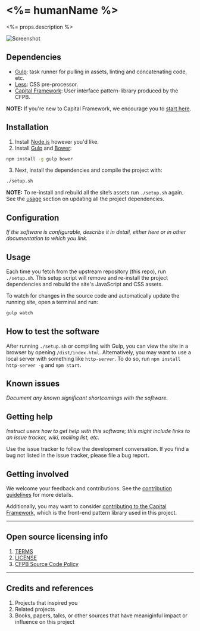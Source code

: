 # <%= humanName %>

<%= props.description %>

![Screenshot](screenshot.png)

## Dependencies

- [Gulp](http://gulpjs.com): task runner for pulling in assets,
  linting and concatenating code, etc.
- [Less](http://lesscss.org): CSS pre-processor.
- [Capital Framework](https://cfpb.github.io/capital-framework/getting-started):
  User interface pattern-library produced by the CFPB.

**NOTE:** If you're new to Capital Framework, we encourage you to
[start here](https://cfpb.github.io/capital-framework/getting-started).

## Installation

1. Install [Node.js](http://nodejs.org) however you'd like.
2. Install [Gulp](http://gulpjs.com) and [Bower](http://bower.io):
  ```bash
  npm install -g gulp bower
  ```
3. Next, install the dependencies and compile the project with:
  ```bash
  ./setup.sh
  ```
  __NOTE:__ To re-install and rebuild all the site’s assets run
  `./setup.sh` again. See the [usage](#usage) section on updating all the
  project dependencies.

## Configuration

_If the software is configurable, describe it in detail,
either here or in other documentation to which you link._

## Usage

Each time you fetch from the upstream repository (this repo), run `./setup.sh`.
This setup script will remove and re-install the project dependencies and
rebuild the site's JavaScript and CSS assets.

To watch for changes in the source code and automatically update the running site,
open a terminal and run:

```bash
gulp watch
```

## How to test the software

After running `./setup.sh` or compiling with Gulp,
you can view the site in a browser by opening `/dist/index.html`.
Alternatively, you may want to use a local server with something like
`http-server`. To do so, run `npm install http-server -g` and `npm start`.

## Known issues

_Document any known significant shortcomings with the software._

## Getting help

_Instruct users how to get help with this software; this might include links
to an issue tracker, wiki, mailing list, etc._

Use the issue tracker to follow the development conversation.
If you find a bug not listed in the issue tracker, please file a bug report.

## Getting involved

We welcome your feedback and contributions. See the
[contribution guidelines](https://github.com/cfpb/open-source-project-template/blob/master/CONTRIBUTING.md)
for more details.

Additionally, you may want to consider
[contributing to the Capital Framework](https://cfpb.github.io/capital-framework/contributing/),
which is the front-end pattern library used in this project.


----

## Open source licensing info
1. [TERMS](TERMS.md)
2. [LICENSE](LICENSE)
3. [CFPB Source Code Policy](https://github.com/cfpb/source-code-policy/)


----

## Credits and references

1. Projects that inspired you
2. Related projects
3. Books, papers, talks, or other sources that have meaniginful impact or
   influence on this project

